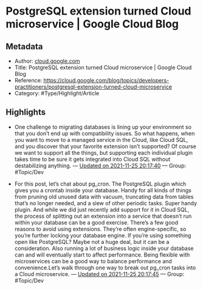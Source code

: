 # PostgreSQL extension turned Cloud microservice | Google Cloud Blog

## Metadata
- Author: [cloud.google.com]()
- Title: PostgreSQL extension turned Cloud microservice | Google Cloud Blog
- Reference: https://cloud.google.com/blog/topics/developers-practitioners/postgresql-extension-turned-cloud-microservice
- Category: #Type/Highlight/Article

## Highlights
- One challenge to migrating databases is lining up your environment so that you don’t end up with compatibility issues. So what happens, when you want to move to a managed service in the Cloud, like Cloud SQL, and you discover that your favorite extension isn’t supported? Of course we want to support all the things, but supporting each individual plugin takes time to be sure it gets integrated into Cloud SQL without destabilizing anything. — [Updated on 2021-11-25 20:17:40](https://hyp.is/pmLGFk5WEey55tuIPlTRHg/cloud.google.com/blog/topics/developers-practitioners/postgresql-extension-turned-cloud-microservice)  — Group: #Topic/Dev

- For this post, let’s chat about pg_cron. The PostgreSQL plugin which gives you a crontab inside your database. Handy for all kinds of things from pruning old unused data with vacuum, truncating data from tables that’s no longer needed, and a slew of other periodic tasks. Super handy plugin. And while we did just recently add support for it in Cloud SQL, the process of splitting out an extension into a service that doesn’t run within your database can be a good exercise. There’s a few good reasons to avoid using extensions. They’re often engine-specific, so you’re further locking your database engine. If you’re using something open like PostgreSQL? Maybe not a huge deal, but it can be a consideration. Also running a lot of business logic inside your database can and will eventually start to affect performance. Being flexible with microservices can be a good way to balance performance and convenience.Let’s walk through one way to break out pg_cron tasks into a Cloud microservice. — [Updated on 2021-11-25 20:17:45](https://hyp.is/qSNjQk5WEey6VEcZ2v7NBQ/cloud.google.com/blog/topics/developers-practitioners/postgresql-extension-turned-cloud-microservice)  — Group: #Topic/Dev

